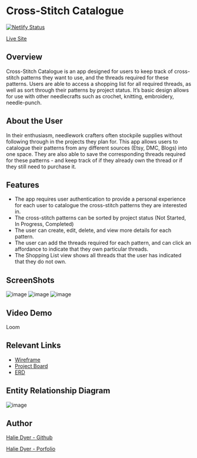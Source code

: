 # Cross-Stitch Catalogue
[![Netlify Status](https://api.netlify.com/api/v1/badges/ed951fbd-7842-4822-a295-45446d6c2fc3/deploy-status)](https://app.netlify.com/sites/cross-stitch-catalogue/deploys)

[Live Site](https://cross-stitch-catalogue.netlify.app/)

## Overview
Cross-Stitch Catalogue is an app designed for users to keep track of cross-stitch patterns they want to use, and the threads required for these patterns. Users are able to access a shopping list for all required threads, as well as sort through their patterns by project status. It’s basic design allows for use with other needlecrafts such as crochet, knitting, embroidery, needle-punch.

## About the User
In their enthusiasm, needlework crafters often stockpile supplies without following through in the projects they plan for. This app allows users to catalogue their patterns from any different sources (Etsy, DMC, Blogs) into one space. They are also able to save the corresponding threads required for these patterns - and keep track of if they already own the thread or if they still need to purchase it.

## Features
- The app requires user authentication to provide a personal experience for each user to catalogue the cross-stitch patterns they are interested in.
- The cross-stitch patterns can be sorted by project status (Not Started, In Progress, Completed)
- The user can create, edit, delete, and view more details for each pattern. 
- The user can add the threads required for each pattern, and can click an affordance to indicate that they own particular threads.
- The Shopping List view shows all threads that the user has indicated that they do not own.

## ScreenShots
![image](https://user-images.githubusercontent.com/86806913/146847160-c9ea16a4-d94f-428b-9d92-9583da3f9278.png)
![image](https://user-images.githubusercontent.com/86806913/146847230-3ec5aa24-c806-426b-a954-cf4541aac031.png)
![image](https://user-images.githubusercontent.com/86806913/146847274-89ac5e7f-d03a-4efe-8d53-9090e01322ea.png)


## Video Demo
Loom

## Relevant Links
- [Wireframe](https://www.figma.com/file/wZXfT0LLw82RHrlMiVWPPV/Cross-stitch-catalogue?node-id=0%3A1)
- [Project Board](https://github.com/DyerHL/cross-stitch-catalogue/projects/1)
- [ERD](https://dbdiagram.io/d/61a583af8c901501c0d86158)

## Entity Relationship Diagram
![image](https://user-images.githubusercontent.com/86806913/144949749-3e5eae4f-e06b-467e-9c24-3248cc024590.png)

## Author
[Halie Dyer - Github](https://github.com/DyerHL)

[Halie Dyer - Porfolio](https://halie-dyer-portfolio.netlify.app/)
